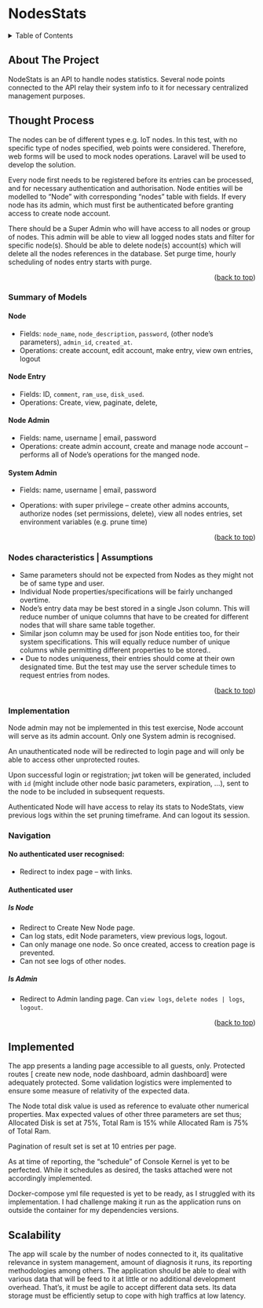 # NodesStats
<!-- TABLE OF CONTENTS -->
<details>
  <summary>Table of Contents</summary>
  <ol>
    <li>
      <a href="#about-the-project">About The Project</a>
    </li>
    <li>
      <a href="#thought-process">Thought Process</a>
      <ul>
        <li><a href="#summary-of-models">Summary of Models</a></li>
        <li><a href="#nodes-characteristics">Nodes Characteristics</a></li>        
        <li><a href="#implementation">Test Implementation</a></li>
       <li><a href="#navigation">Navigation</a></li>       
      </ul>
    </li>
</details>

## About The Project

NodeStats is an API to handle nodes statistics. Several node points connected to the API relay their system info to it for necessary centralized management purposes. 

## Thought Process

The nodes can be of different types e.g. IoT nodes. In this test, with no specific type of nodes specified, web points were considered. Therefore, web forms will be used to mock nodes operations. Laravel will be used to develop the solution. 
    
Every node first needs to be registered before its entries can be processed, and for necessary authentication and authorisation. Node entities will be modelled to “Node” with corresponding “nodes” table with fields. If every node has its admin, which must first be authenticated before granting access to create node account.
    
There should be a Super Admin who will have access to all nodes or group of nodes. This admin will be able to view all logged nodes stats and filter for specific node(s). Should be able to delete node(s) account(s) which will delete all the nodes references in the database. Set purge time, hourly scheduling of nodes entry starts with purge.

  <p align="right">(<a href="#top">back to top</a>)</p>

### Summary of Models

#### Node

* Fields: `node_name`, `node_description`, `password`, (other node’s parameters), `admin_id`, `created_at`.
* Operations: create account, edit account, make entry, view own entries, logout

#### Node Entry

* Fields: ID, `comment`, `ram_use`, `disk_used`.
* Operations: Create, view, paginate, delete,

#### Node Admin

* Fields: name, username | email, password
* Operations: create admin account, create and manage node account – performs all of Node’s operations for the manged node.

#### System Admin

* Fields: name, username | email, password
* Operations: with super privilege – create other admins accounts, authorize nodes (set permissions, delete), view all nodes entries, set environment variables (e.g. prune time)

  <p align="right">(<a href="#top">back to top</a>)</p>
  
### Nodes characteristics | Assumptions

*	Same parameters should not be expected from Nodes as they might not be of same type and user.
*	Individual Node properties/specifications will be fairly unchanged overtime.
*	Node’s entry data may be best stored in a single Json column. This will reduce number of unique columns that have to be created for different nodes that will share same table together. 
*	Similar json column may be used for json Node entities too, for their system specifications. This will equally reduce number of unique columns while permitting different properties to be stored..
*	•	Due to nodes uniqueness, their entries should come at their own designated time. But the test may use the server schedule times to request entries from nodes.
  
  <p align="right">(<a href="#top">back to top</a>)</p>

### Implementation

Node admin may not be implemented in this test exercise, Node account will serve as its admin account. Only one System admin is recognised.

An unauthenticated node will be redirected to login page and will only be able to access other unprotected routes.

Upon successful login or registration; jwt token will be generated, included with `id` (might include other node basic parameters, expiration, …), sent to the node to be included in subsequent requests.

Authenticated Node will have access to relay its stats to NodeStats, view previous logs within the set pruning timeframe. And can logout its session.

### Navigation
#### No authenticated user recognised: 

*	Redirect to index page – with links.

#### Authenticated user
##### Is Node
* Redirect to Create New Node page.
* Can log stats, edit Node parameters, view previous logs, logout.
* Can only manage one node. So once created, access to creation page is prevented.
* Can not see logs of other nodes.

##### Is Admin
* Redirect to Admin landing page. Can `view logs`, `delete nodes | logs`, `logout`.
  
  <p align="right">(<a href="#top">back to top</a>)</p>
    
## Implemented
The app presents a landing page accessible to all guests, only. Protected routes [ create new node, node dashboard, admin dashboard] were adequately protected.
Some validation logistics were implemented to ensure some measure of relativity of the expected data.
    
The Node total disk value is used as reference to evaluate other numerical properties. Max expected values of other three parameters are set thus; Allocated Disk is set at 75%, Total Ram is 15% while Allocated Ram is 75% of Total Ram.
    
Pagination of result set is set at 10 entries per page.
    
As at time of reporting, the “schedule” of Console Kernel is yet to be perfected. While it schedules as desired, the tasks attached were not accordingly implemented.
    
Docker-compose yml file requested is yet to be ready, as I struggled with its implementation. I had challenge making it run as the application runs on outside the container for my dependencies versions.
    
## Scalability

The app will scale by the number of nodes connected to it, its qualitative relevance in system management, amount of diagnosis it runs, its reporting methodologies among others.
The application should be able to deal with various data that will be feed to it at little or no additional development overhead. That’s, it must be agile to accept different data sets. Its data storage must be efficiently setup to cope with high traffics at low latency.

